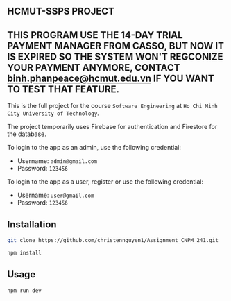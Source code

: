## **HCMUT-SSPS PROJECT**

## **THIS PROGRAM USE THE 14-DAY TRIAL PAYMENT MANAGER FROM CASSO, BUT NOW IT IS EXPIRED SO THE SYSTEM WON'T REGCONIZE YOUR PAYMENT ANYMORE, CONTACT binh.phanpeace@hcmut.edu.vn IF YOU WANT TO TEST THAT FEATURE.**

This is the full project for the course `Software Engineering` at `Ho Chi Minh City University of Technology`.

The project temporarily uses Firebase for authentication and Firestore for the database.

To login to the app as an admin, use the following credential:
- Username: `admin@gmail.com`
- Password: `123456`

To login to the app as a user, register or use the following credential:
- Username: `user@gmail.com`
- Password: `123456`

## Installation

```bash 
git clone https://github.com/christennguyen1/Assignment_CNPM_241.git
```

```bash 
npm install
```

## Usage

```bash
npm run dev
```
